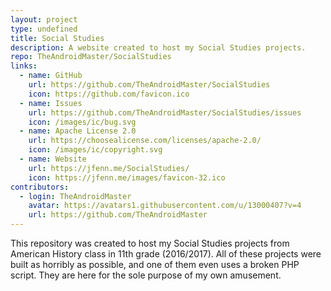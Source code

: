 ```yaml
---
layout: project
type: undefined
title: Social Studies
description: A website created to host my Social Studies projects.
repo: TheAndroidMaster/SocialStudies
links:
  - name: GitHub
    url: https://github.com/TheAndroidMaster/SocialStudies
    icon: https://github.com/favicon.ico
  - name: Issues
    url: https://github.com/TheAndroidMaster/SocialStudies/issues
    icon: /images/ic/bug.svg
  - name: Apache License 2.0
    url: https://choosealicense.com/licenses/apache-2.0/
    icon: /images/ic/copyright.svg
  - name: Website
    url: https://jfenn.me/SocialStudies/
    icon: https://jfenn.me/images/favicon-32.ico
contributors:
  - login: TheAndroidMaster
    avatar: https://avatars1.githubusercontent.com/u/13000407?v=4
    url: https://github.com/TheAndroidMaster
---
```


This repository was created to host my Social Studies projects from American History class in 11th grade (2016/2017). All of these projects were built as horribly as possible, and one of them even uses a broken PHP script. They are here for the sole purpose of my own amusement.

